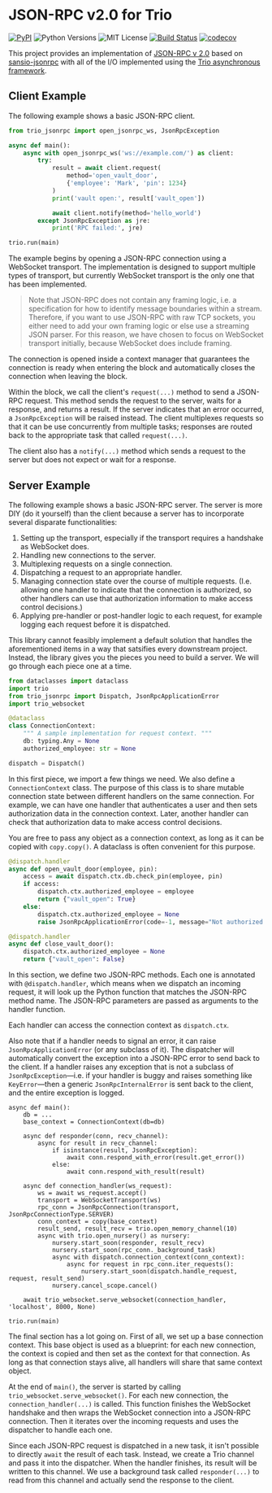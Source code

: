# JSON-RPC v2.0 for Trio

[![PyPI](https://img.shields.io/pypi/v/trio-jsonrpc.svg?style=flat-square)](https://pypi.org/project/trio-jsonrpc/)
![Python Versions](https://img.shields.io/pypi/pyversions/trio-jsonrpc.svg?style=flat-square)
![MIT License](https://img.shields.io/github/license/HyperionGray/trio-jsonrpc.svg?style=flat-square)
[![Build Status](https://img.shields.io/travis/com/HyperionGray/trio-jsonrpc.svg?style=flat-square&branch=master)](https://travis-ci.com/HyperionGray/trio-jsonrpc)
[![codecov](https://codecov.io/gh/HyperionGray/trio-jsonrpc/branch/master/graph/badge.svg)](https://codecov.io/gh/HyperionGray/trio-jsonrpc)

This project provides an implementation of [JSON-RPC v
2.0](https://www.jsonrpc.org/specification) based on
[sansio-jsonrpc](https://github.com/hyperiongray/sansio-jsonrpc) with all of the I/O
implemented using the [Trio asynchronous framework](https://trio.readthedocs.io).

## Client Example

The following example shows a basic JSON-RPC client.

```python
from trio_jsonrpc import open_jsonrpc_ws, JsonRpcException

async def main():
    async with open_jsonrpc_ws('ws://example.com/') as client:
        try:
            result = await client.request(
                method='open_vault_door',
                {'employee': 'Mark', 'pin': 1234}
            )
            print('vault open:', result['vault_open'])

            await client.notify(method='hello_world')
        except JsonRpcException as jre:
            print('RPC failed:', jre)

trio.run(main)
```

The example begins by opening a JSON-RPC connection using a WebSocket transport. The
implementation is designed to support multiple types of transport, but currently
WebSocket transport is the only one that has been implemented.

> Note that JSON-RPC does not contain any framing logic, i.e. a specification for how to
> identify message boundaries within a stream. Therefore, if you want to use JSON-RPC
> with raw TCP sockets, you either need to add your own framing logic or else use a
> streaming JSON parser. For this reason, we have chosen to focus on WebSocket transport
> initially, because WebSocket does include framing.

The connection is opened inside a context manager that guarantees the connection is
ready when entering the block and automatically closes the connection when leaving the
block.

Within the block, we call the client's `request(...)` method to send a JSON-RPC request.
This method sends the request to the server, waits for a response, and returns a result.
If the server indicates that an error occurred, a `JsonRpcException` will be raised
instead. The client multiplexes requests so that it can be use concurrently from
multiple tasks; responses are routed back to the appropriate task that called
`request(...)`.

The client also has a `notify(...)` method which sends a request to the server but does
not expect or wait for a response.

## Server Example

The following example shows a basic JSON-RPC server. The server is more DIY (do it
yourself) than the client because a server has to incorporate several disparate
functionalities:

1. Setting up the transport, especially if the transport requires a handshake as
   WebSocket does.
2. Handling new connections to the server.
3. Multiplexing requests on a single connection.
4. Dispatching a request to an appropriate handler.
5. Managing connection state over the course of multiple requests. (I.e. allowing one
   handler to indicate that the connection is authorized, so other handlers can use that
   authorization information to make access control decisions.)
6. Applying pre-handler or post-handler logic to each request, for example logging
   each request before it is dispatched.

This library cannot feasibly implement a default solution that handles the
aforementioned items in a way that satsifies every downstream project. Instead, the
library gives you the pieces you need to build a server. We will go through each piece
one at a time.

```python
from dataclasses import dataclass
import trio
from trio_jsonrpc import Dispatch, JsonRpcApplicationError
import trio_websocket

@dataclass
class ConnectionContext:
    """ A sample implementation for request context. """
    db: typing.Any = None
    authorized_employee: str = None

dispatch = Dispatch()
```

In this first piece, we import a few things we need. We also define a
`ConnectionContext` class. The purpose of this class is to share mutable connection
state between different handlers on the same connection. For example, we can have one
handler that authenticates a user and then sets authorization data in the connection
context. Later, another handler can check that authorization data to make access control
decisions.

You are free to pass any object as a connection context, as long as it can be copied
with `copy.copy()`. A dataclass is often convenient for this purpose.

```python
@dispatch.handler
async def open_vault_door(employee, pin):
    access = await dispatch.ctx.db.check_pin(employee, pin)
    if access:
        dispatch.ctx.authorized_employee = employee
        return {"vault_open": True}
    else:
        dispatch.ctx.authorized_employee = None
        raise JsonRpcApplicationError(code=-1, message="Not authorized.")

@dispatch.handler
async def close_vault_door():
    dispatch.ctx.authorized_employee = None
    return {"vault_open": False}
```

In this section, we define two JSON-RPC methods. Each one is annotated with
`@dispatch.handler`, which means when we dispatch an incoming request, it will look up
the Python function that matches the JSON-RPC method name. The JSON-RPC parameters are
passed as arguments to the handler function.

Each handler can access the connection context as `dispatch.ctx`.

Also note that if a handler needs to signal an error, it can raise
`JsonRpcApplicationError` (or any subclass of it). The dispatcher will automatically
convert the exception into a JSON-RPC error to send back to the client. If a handler
raises any exception that is not a subclass of `JsonRpcException`—i.e. if your handler
is buggy and raises something like `KeyError`—then a generic `JsonRpcInternalError` is
sent back to the client, and the entire exception is logged.

```
async def main():
    db = ...
    base_context = ConnectionContext(db=db)

    async def responder(conn, recv_channel):
        async for result in recv_channel:
            if isinstance(result, JsonRpcException):
                await conn.respond_with_error(result.get_error())
            else:
                await conn.respond_with_result(result)

    async def connection_handler(ws_request):
        ws = await ws_request.accept()
        transport = WebSocketTransport(ws)
        rpc_conn = JsonRpcConnection(transport, JsonRpcConnectionType.SERVER)
        conn_context = copy(base_context)
        result_send, result_recv = trio.open_memory_channel(10)
        async with trio.open_nursery() as nursery:
            nursery.start_soon(responder, result_recv)
            nursery.start_soon(rpc_conn._background_task)
            async with dispatch.connection_context(conn_context):
                async for request in rpc_conn.iter_requests():
                    nursery.start_soon(dispatch.handle_request, request, result_send)
            nursery.cancel_scope.cancel()

    await trio_websocket.serve_websocket(connection_handler, 'localhost', 8000, None)

trio.run(main)
```

The final section has a lot going on. First of all, we set up a base connection context.
This base object is used as a blueprint: for each new connection, the context is copied
and then set as the context for that connection. As long as that connection stays alive,
all handlers will share that same context object.

At the end of `main()`, the server is started by calling
`trio_websocket.serve_websocket()`. For each new connection, the
`connection_handler(...)` is called. This function finishes the WebSocket handshake and
then wraps the WebSocket connection into a JSON-RPC connection. Then it iterates over
the incoming requests and uses the dispatcher to handle each one.

Since each JSON-RPC request is dispatched in a new task, it isn't possible to directly
`await` the result of each task. Instead, we create a Trio channel and pass it into the
dispatcher. When the handler finishes, its result will be written to this channel. We
use a background task called `responder(...)` to read from this channel and actually
send the response to the client.
